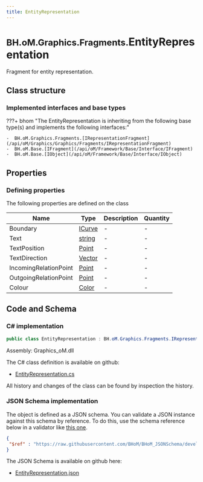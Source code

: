 ```yaml
---
title: EntityRepresentation
---
```


# <small>BH.oM.Graphics.Fragments.</small>**EntityRepresentation**

Fragment for entity representation.

## Class structure

### Implemented interfaces and base types

???+ bhom "The EntityRepresentation is inheriting from the following base type(s) and implements the following interfaces:"

    -  BH.oM.Graphics.Fragments.[IRepresentationFragment](/api/oM/Graphics/Graphics/Fragments/IRepresentationFragment)
    -  BH.oM.Base.[IFragment](/api/oM/Framework/Base/Interface/IFragment)
    -  BH.oM.Base.[IObject](/api/oM/Framework/Base/Interface/IObject)


## Properties



### Defining properties

The following properties are defined on the class

| Name             | Type             | Description      | Quantity         |
|------------------|------------------|------------------|------------------|
| Boundary | [ICurve](/api/oM/Dimensional/Geometry/Curve/ICurve) | - | - |
| Text | [string](https://learn.microsoft.com/en-us/dotnet/api/System.String?view=netstandard-2.0) | - | - |
| TextPosition | [Point](/api/oM/Dimensional/Geometry/Vector/Point) | - | - |
| TextDirection | [Vector](/api/oM/Dimensional/Geometry/Vector/Vector) | - | - |
| IncomingRelationPoint | [Point](/api/oM/Dimensional/Geometry/Vector/Point) | - | - |
| OutgoingRelationPoint | [Point](/api/oM/Dimensional/Geometry/Vector/Point) | - | - |
| Colour | [Color](https://learn.microsoft.com/en-us/dotnet/api/System.Drawing.Color?view=netstandard-2.0) | - | - |


## Code and Schema

### C# implementation

``` C# title="C#"
public class EntityRepresentation : BH.oM.Graphics.Fragments.IRepresentationFragment, BH.oM.Base.IFragment, BH.oM.Base.IObject
```

Assembly: Graphics_oM.dll

The C# class definition is available on github:

- [EntityRepresentation.cs](https://github.com/BHoM/BHoM/blob/develop/Graphics_oM/Fragments\EntityRepresentation.cs)

All history and changes of the class can be found by inspection the history.
### JSON Schema implementation

The object is defined as a JSON schema. You can validate a JSON instance against this schema by reference. To do this, use the schema reference below in a validator like [this one](https://www.jsonschemavalidator.net/).

``` json title="JSON Schema"
{
 "$ref" : "https://raw.githubusercontent.com/BHoM/BHoM_JSONSchema/develop/Graphics_oM/Fragments/EntityRepresentation.json"
}
```

The JSON Schema is available on github here:

- [EntityRepresentation.json](https://github.com/BHoM/BHoM_JSONSchema/blob/develop/Graphics_oM/Fragments/EntityRepresentation.json)
